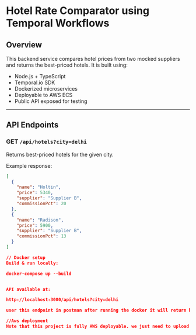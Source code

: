 # Hotel Rate Comparator using Temporal Workflows

## Overview

This backend service compares hotel prices from two mocked suppliers and returns the best-priced hotels. It is built using:
- Node.js + TypeScript
- Temporal.io SDK
- Dockerized microservices
- Deployable to AWS ECS
- Public API exposed for testing

---

## API Endpoints

### GET `/api/hotels?city=delhi`

Returns best-priced hotels for the given city.

Example response:
```json
[
  {
    "name": "Holtin",
    "price": 5340,
    "supplier": "Supplier B",
    "commissionPct": 20
  },
  {
    "name": "Radison",
    "price": 5900,
    "supplier": "Supplier B",
    "commissionPct": 13
  }
]

// Docker setup
Build & run locally:

docker-compose up --build


API available at:

http://localhost:3000/api/hotels?city=delhi  

user this endpoint in postman after running the docker it will return best hotel prices after comparing the price for multiple suppliers. (All done by temporal workers in parallel.)

//Aws deployment 
Note that this project is fully AWS deployable. we just need to upload the images to ECS service.Not able to do because of AWS pricing.


